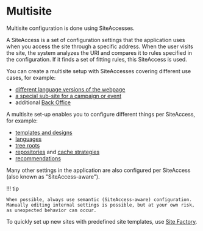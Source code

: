 # Multisite

Multisite configuration is done using SiteAccesses.

A SiteAccess is a set of configuration settings that the application uses when you access the site through a specific address.
When the user visits the site, the system analyzes the URI and compares it to rules specified in the configuration.
If it finds a set of fitting rules, this SiteAccess is used.

You can create a multisite setup with SiteAccesses covering different use cases, for example:

- [different language versions of the webpage](set_up_translation_siteaccess.md)
- [a special sub-site for a campaign or event](set_up_campaign_siteaccess.md)
- additional [Back Office](multisite_configuration.md#admin-siteaccess)

A multisite set-up enables you to configure different things per SiteAccess, for example:

- [templates and designs](../content_rendering/design_engine/design_engine.md)
- [languages](set_up_translation_siteaccess.md)
- [tree roots](multisite_configuration.md#location-tree)
- [repositories](../config_repository.md) and [cache strategies](../persistence_cache.md#multi-repository-setup)
- [recommendations](../personalization/enabling_personalization.md#configure-personalization)

Many other settings in the application are also configured per SiteAccess (also known as "SiteAccess-aware").

!!! tip

    When possible, always use semantic (SiteAccess-aware) configuration.
    Manually editing internal settings is possible, but at your own risk, as unexpected behavior can occur.

To quickly set up new sites with predefined site templates, use [Site Factory](site_factory.md).

